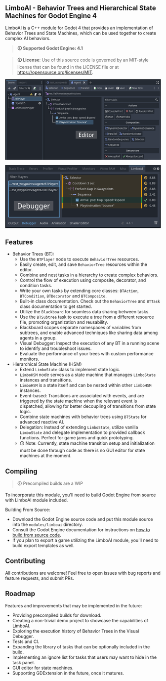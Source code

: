 LimboAI - Behavior Trees and Hierarchical State Machines for Godot Engine 4
---
LimboAI is a C++ module for Godot 4 that provides an implementation of Behavior Trees and State Machines, which can be used together to create complex AI behaviors.

>**🛈 Supported Godot Engine: 4.1**

>**🛈 License**: Use of this source code is governed by an MIT-style license that can be found in the LICENSE file or at https://opensource.org/licenses/MIT.

![Textured screenshot](doc/images/behavior-tree-editor.png)

![Textured screenshot](doc/images/behavior-tree-debugger.png)

## Features

- Behavior Trees (BT):
    - Use the `BTPlayer` node to execute `BehaviorTree` resources.
    - Easily create, edit, and save `BehaviorTree` resources within the editor.
    - Combine and nest tasks in a hierarchy to create complex behaviors.
    - Control the flow of execution using composite, decorator, and condition tasks.
    - Write your own tasks by extending core classes: `BTAction`, `BTCondition`, `BTDecorator` and `BTComposite`.
    - Built-in class documentation. Check out the `BehaviorTree` and `BTTask` class documentation to get started.
    - Utilize the `Blackboard` for seamless data sharing between tasks.
    - Use the `BTSubtree` task to execute a tree from a different resource file, promoting organization and reusability.
    - Blackboard scopes separate namespaces of variables from subtrees, and enable advanced techniques like sharing data among agents in a group.
    - Visual Debugger: Inspect the execution of any BT in a running scene to identify and troubleshoot issues.
    - Evaluate the performance of your trees with custom performance monitors.
- Hierarchical State Machine (HSM)
    - Extend `LimboState` class to implement state logic.
    - `LimboHSM` node serves as a state machine that manages `LimboState` instances and transitions.
    - `LimboHSM` is a state itself and can be nested within other `LimboHSM` instances.
    - Event-based: Transitions are associated with events, and are triggered by the state machine when the relevant event is dispatched, allowing for better decoupling of transitions from state logic.
    - Combine state machines with behavior trees using `BTState` for advanced reactive AI.
    - Delegation: Instead of extending `LimboState`, utilize vanilla `LimboState` and delegate implementation to provided callback functions. Perfect for game jams and quick prototyping.
    - 🛈 Note: Currently, state machine transition setup and initialization must be done through code as there is no GUI editor for state machines at the moment.

## Compiling

> 🛈 Precompiled builds are a WIP

To incorporate this module, you'll need to build Godot Engine from source with LimboAI module included.

Building From Source:

- Download the Godot Engine source code and put this module source into the `modules/limboai` directory.
- Consult the Godot Engine documentation for instructions on [how to build from source code](https://docs.godotengine.org/en/stable/contributing/development/compiling/index.html).
- If you plan to export a game utilizing the LimboAI module, you'll need to build export templates as well.

## Contributing

All contributions are welcome! Feel free to open issues with bug reports and feature requests, and submit PRs.

## Roadmap

Features and improvements that may be implemented in the future:

- Providing precompiled builds for download.
- Creating a non-trivial demo project to showcase the capabilities of LimboAI.
- Exploring the execution history of Behavior Trees in the Visual Debugger.
- Tests and CI.
- Expanding the library of tasks that can be optionally included in the build.
- Implementing an ignore list for tasks that users may want to hide in the task panel.
- GUI editor for state machines.
- Supporting GDExtension in the future, once it matures.

